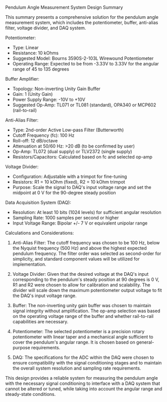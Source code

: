 Pendulum Angle Measurement System Design Summary

This summary presents a comprehensive solution for the pendulum angle measurement system, which includes the potentiometer, buffer, anti-alias filter, voltage divider, and DAQ system. 

Potentiometer:
- Type: Linear
- Resistance: 10 kOhms
- Suggested Model: Bourns 3590S-2-103L Wirewound Potentiometer
- Operating Range: Expected to be from -3.33V to 3.33V for the angular range of 45 to 135 degrees

Buffer Amplifier:
- Topology: Non-inverting Unity Gain Buffer
- Gain: 1 (Unity Gain)
- Power Supply Range: -10V to +10V
- Suggested Op-Amp: TL071 or TL081 (standard), OPA340 or MCP602 (rail-to-rail)

Anti-Alias Filter:
- Type: 2nd-order Active Low-pass Filter (Butterworth)
- Cutoff Frequency (fc): 100 Hz
- Roll-off: 12 dB/octave
- Attenuation at 50/60 Hz: >20 dB (to be confirmed by user)
- Op-Amp: TL072 (dual supply) or TLV2372 (single supply)
- Resistors/Capacitors: Calculated based on fc and selected op-amp

Voltage Divider:
- Configuration: Adjustable with a trimpot for fine-tuning
- Resistors: R1 = 10 kOhm (fixed), R2 = 10 kOhm trimpot
- Purpose: Scale the signal to DAQ's input voltage range and set the midpoint at 0 V for the 90-degree steady position

Data Acquisition System (DAQ):
- Resolution: At least 10 bits (1024 levels) for sufficient angular resolution
- Sampling Rate: 1000 samples per second or higher
- Input Voltage Range: Bipolar +/- 7 V or equivalent unipolar range

Calculations and Considerations:
1. Anti-Alias Filter: The cutoff frequency was chosen to be 100 Hz, below the Nyquist frequency (500 Hz) and above the highest expected pendulum frequency. The filter order was selected as second-order for simplicity, and standard component values will be utilized for implementation.

2. Voltage Divider: Given that the desired voltage at the DAQ's input corresponding to the pendulum's steady position at 90 degrees is 0 V, R1 and R2 were chosen to allow for calibration and scalability. The divider will scale down the maximum potentiometer output voltage to fit the DAQ's input voltage range.

3. Buffer: The non-inverting unity gain buffer was chosen to maintain signal integrity without amplification. The op-amp selection was based on the operating voltage range of the buffer and whether rail-to-rail capabilities are necessary.

4. Potentiometer: The selected potentiometer is a precision rotary potentiometer with linear taper and a mechanical angle sufficient to cover the pendulum's angular range. It is chosen based on general-purpose requirements.

5. DAQ: The specifications for the ADC within the DAQ were chosen to ensure compatibility with the signal conditioning stages and to maintain the overall system resolution and sampling rate requirements.

This design provides a reliable system for measuring the pendulum angle with the necessary signal conditioning to interface with a DAQ system that cannot be altered or tuned, while taking into account the angular range and steady-state conditions.